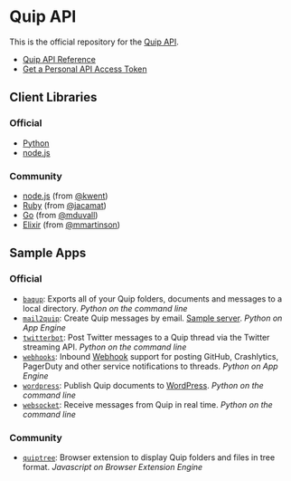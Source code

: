 Quip API
========

This is the official repository for the [Quip API](https://quip.com/api/).

* [Quip API Reference](https://quip.com/api/reference)
* [Get a Personal API Access Token](https://quip.com/api/personal-token)

## Client Libraries

### Official

* [Python](python)
* [node.js](nodejs)

### Community

* [node.js](https://github.com/kwent/quip.js) (from [@kwent](https://github.com/kwent))
* [Ruby](https://github.com/jacamat/quip-ruby) (from [@jacamat](https://github.com/jacamat))
* [Go](https://github.com/mduvall/go-quip) (from [@mduvall](https://github.com/mduvall))
* [Elixir](https://github.com/mmartinson/e_quip) (from [@mmartinson](https://github.com/mmartinson))

## Sample Apps

### Official

* [`baqup`](samples/baqup): Exports all of your Quip folders, documents and messages to a local directory. _Python on the command line_
* [`mail2quip`](samples/mail2quip): Create Quip messages by email. [Sample server](http://mail2quip.appspot.com/). _Python on App Engine_
* [`twitterbot`](samples/twitterbot): Post Twitter messages to a Quip thread via the Twitter streaming API. _Python on the command line_
* [`webhooks`](samples/webhooks): Inbound [Webhook](http://en.wikipedia.org/wiki/Webhook) support for posting GitHub, Crashlytics, PagerDuty and other service notifications to threads. _Python on App Engine_
* [`wordpress`](samples/wordpress): Publish Quip documents to [WordPress](http://wordpress.org/). _Python on the command line_
* [`websocket`](samples/websocket): Receive messages from Quip in real time. _Python on the command line_

### Community

* [`quiptree`](https://github.com/kwent/quiptree): Browser extension to display Quip folders and files in tree format. _Javascript on Browser Extension Engine_
